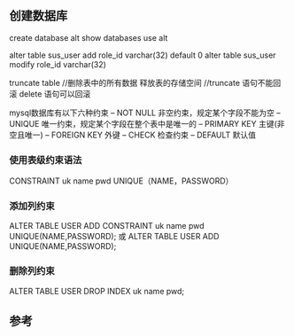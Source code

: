 ## 创建数据库
create database  alt
show databases
use alt 

alter table  sus_user  add  role_id varchar(32) default 0
alter table  sus_user  modify  role_id varchar(32)

truncate  table //删除表中的所有数据  释放表的存储空间
//truncate 语句不能回滚   delete 语句可以回滚

mysql数据库有以下六种约束
– NOT NULL 非空约束，规定某个字段不能为空
– UNIQUE 唯一约束，规定某个字段在整个表中是唯一的
– PRIMARY KEY 主键(非空且唯一)
– FOREIGN KEY 外键
– CHECK 检查约束
– DEFAULT 默认值

### 使用表级约束语法
CONSTRAINT uk name pwd UNIQUE（NAME，PASSWORD）
###  添加列约束

ALTER TABLE USER  ADD CONSTRAINT uk name pwd UNIQUE(NAME,PASSWORD);
或
ALTER TABLE USER  ADD UNIQUE(NAME,PASSWORD); 

### 删除列约束
ALTER TABLE USER DROP INDEX uk name pwd;

## 参考